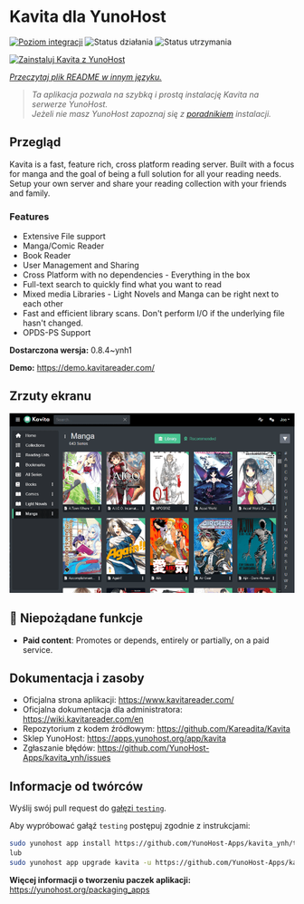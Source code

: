 <!--
To README zostało automatycznie wygenerowane przez <https://github.com/YunoHost/apps/tree/master/tools/readme_generator>
Nie powinno być ono edytowane ręcznie.
-->

# Kavita dla YunoHost

[![Poziom integracji](https://apps.yunohost.org/badge/integration/kavita)](https://ci-apps.yunohost.org/ci/apps/kavita/)
![Status działania](https://apps.yunohost.org/badge/state/kavita)
![Status utrzymania](https://apps.yunohost.org/badge/maintained/kavita)

[![Zainstaluj Kavita z YunoHost](https://install-app.yunohost.org/install-with-yunohost.svg)](https://install-app.yunohost.org/?app=kavita)

*[Przeczytaj plik README w innym języku.](./ALL_README.md)*

> *Ta aplikacja pozwala na szybką i prostą instalację Kavita na serwerze YunoHost.*  
> *Jeżeli nie masz YunoHost zapoznaj się z [poradnikiem](https://yunohost.org/install) instalacji.*

## Przegląd

Kavita is a fast, feature rich, cross platform reading server. Built with a focus for manga and the goal of being a full solution for all your reading needs. Setup your own server and share your reading collection with your friends and family.

### Features

- Extensive File support
- Manga/Comic Reader
- Book Reader
- User Management and Sharing
- Cross Platform with no dependencies - Everything in the box
- Full-text search to quickly find what you want to read
- Mixed media Libraries - Light Novels and Manga can be right next to each other
- Fast and efficient library scans. Don't perform I/O if the underlying file hasn't changed.
- OPDS-PS Support


**Dostarczona wersja:** 0.8.4~ynh1

**Demo:** <https://demo.kavitareader.com/>

## Zrzuty ekranu

![Zrzut ekranu z Kavita](./doc/screenshots/screenshot.png)

## :red_circle: Niepożądane funkcje

- **Paid content**: Promotes or depends, entirely or partially, on a paid service.

## Dokumentacja i zasoby

- Oficjalna strona aplikacji: <https://www.kavitareader.com/>
- Oficjalna dokumentacja dla administratora: <https://wiki.kavitareader.com/en>
- Repozytorium z kodem źródłowym: <https://github.com/Kareadita/Kavita>
- Sklep YunoHost: <https://apps.yunohost.org/app/kavita>
- Zgłaszanie błędów: <https://github.com/YunoHost-Apps/kavita_ynh/issues>

## Informacje od twórców

Wyślij swój pull request do [gałęzi `testing`](https://github.com/YunoHost-Apps/kavita_ynh/tree/testing).

Aby wypróbować gałąź `testing` postępuj zgodnie z instrukcjami:

```bash
sudo yunohost app install https://github.com/YunoHost-Apps/kavita_ynh/tree/testing --debug
lub
sudo yunohost app upgrade kavita -u https://github.com/YunoHost-Apps/kavita_ynh/tree/testing --debug
```

**Więcej informacji o tworzeniu paczek aplikacji:** <https://yunohost.org/packaging_apps>
